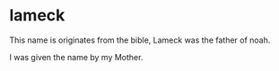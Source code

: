# lameck

This name is originates from the bible, Lameck was the father of noah.

I was given the name by my Mother.